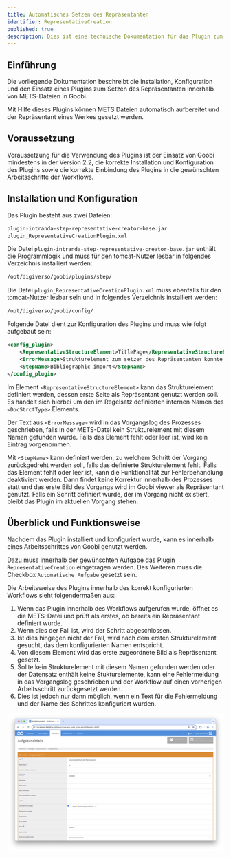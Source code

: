 ```yaml
---
title: Automatisches Setzen des Repräsentanten
identifier: RepresentativeCreation
published: true
description: Dies ist eine technische Dokumentation für das Plugin zum automatischen Setzen des Repräsentanten für die Deutsche Zentralbibliothek für Wirtschaftswissenschaften Kiel.
---
```

## Einführung
Die vorliegende Dokumentation beschreibt die Installation, Konfiguration und den Einsatz eines Plugins zum Setzen des Repräsentanten innerhalb von METS-Dateien in Goobi.

Mit Hilfe dieses Plugins können METS Dateien automatisch aufbereitet und der Repräsentant eines Werkes gesetzt werden.

## Voraussetzung

Voraussetzung für die Verwendung des Plugins ist der Einsatz von Goobi mindestens in der Version 2.2, die korrekte Installation und Konfiguration des Plugins sowie die korrekte Einbindung des Plugins in die gewünschten Arbeitsschritte der Workflows.


## Installation und Konfiguration
Das Plugin besteht aus zwei Dateien:

```bash
plugin-intranda-step-representative-creator-base.jar
plugin_RepresentativeCreationPlugin.xml
```

Die Datei `plugin-intranda-step-representative-creator-base.jar` enthält die Programmlogik und muss für den tomcat-Nutzer lesbar in folgendes Verzeichnis installiert werden:

```bash
/opt/digiverso/goobi/plugins/step/
```

Die Datei `plugin_RepresentativeCreationPlugin.xml` muss ebenfalls für den tomcat-Nutzer lesbar sein und in folgendes Verzeichnis installiert werden:

```bash
/opt/digiverso/goobi/config/
```

Folgende Datei dient zur Konfiguration des Plugins und muss wie folgt aufgebaut sein:

```xml
<config_plugin>
    <RepresentativeStructureElement>TitlePage</RepresentativeStructureElement>
    <ErrorMessage>Strukturelement zum setzen des Repräsentanten konnte nicht gefunden werden.</ErrorMessage>
    <StepName>Bibliographic import</StepName>
</config_plugin>
```

Im Element `<RepresentativeStructureElement>` kann das Strukturelement definiert werden, dessen erste Seite als Repräsentant genutzt werden soll. Es handelt sich hierbei um den im Regelsatz definierten internen Namen des `<DocStrctType>` Elements.

Der Text aus `<ErrorMessage>` wird in das Vorgangslog des Prozesses geschrieben, falls in der METS-Datei kein Strukturelement mit diesem Namen gefunden wurde. Falls das Element fehlt oder leer ist, wird kein Eintrag vorgenommen.

Mit `<StepName>` kann definiert werden, zu welchem Schritt der Vorgang zurückgedreht werden soll, falls das definierte Strukturelement fehlt. Falls das Element fehlt oder leer ist, kann die Funktionalität zur Fehlerbehandlung deaktiviert werden. Dann findet keine Korrektur innerhalb des Prozesses statt und das erste Bild des Vorgangs wird im Goobi viewer als Repräsentant genutzt. Falls ein Schritt definiert wurde, der im Vorgang nicht existiert, bleibt das Plugin im aktuellen Vorgang stehen.


## Überblick und Funktionsweise
Nachdem das Plugin installiert und konfiguriert wurde, kann es innerhalb eines Arbeitsschrittes von Goobi genutzt werden.

Dazu muss innerhalb der gewünschten Aufgabe das Plugin `RepresentativeCreation` eingetragen werden. Des Weiteren muss die Checkbox `Automatische Aufgabe` gesetzt sein.

Die Arbeitsweise des Plugins innerhalb des korrekt konfigurierten Workflows sieht folgendermaßen aus:

1. Wenn das Plugin innerhalb des Workflows aufgerufen wurde, öffnet es die METS-Datei und prüft als erstes, ob bereits ein Repräsentant definiert wurde.
2. Wenn dies der Fall ist, wird der Schritt abgeschlossen.
3. Ist dies hingegen nicht der Fall, wird nach dem ersten Strukturelement gesucht, das dem konfigurierten Namen entspricht.
4. Von diesem Element wird das erste zugeordnete Bild als Repräsentant gesetzt.
5. Sollte kein Strukturelement mit diesem Namen gefunden werden oder der Datensatz enthält keine Stukturelemente, kann eine Fehlermeldung in das Vorgangslog geschrieben und der Workflow auf einen vorherigen Arbeitsschritt zurückgesetzt werden.
6. Dies ist jedoch nur dann möglich, wenn ein Text für die Fehlermeldung und der Name des Schrittes konfiguriert wurden.

![Auwahl des Plugins zur Durchführung des Arbeitsschrittes](screen1_de.png)